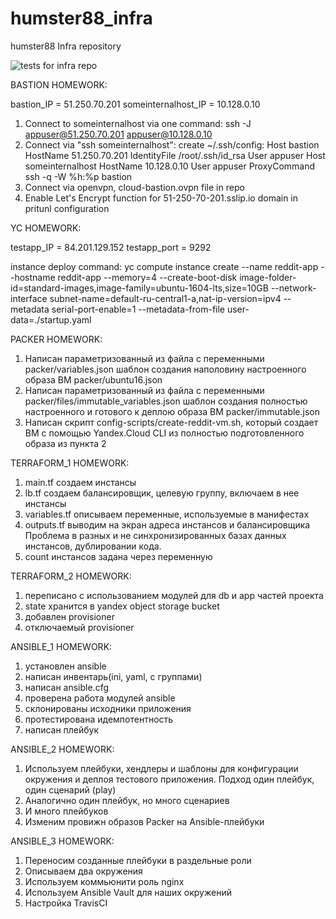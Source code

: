 # humster88_infra
humster88 Infra repository

![tests for infra repo](https://github.com/Otus-DevOps-22-08/humster88_infra/actions/workflows/test_infra_repo.yml/badge.svg)

BASTION HOMEWORK:

bastion_IP = 51.250.70.201
someinternalhost_IP = 10.128.0.10
1. Connect to someinternalhost via one command:
ssh -J appuser@51.250.70.201 appuser@10.128.0.10
2. Connect via "ssh someinternalhost":
create ~/.ssh/config:
Host bastion
        HostName 51.250.70.201
        IdentityFile /root/.ssh/id_rsa
        User appuser
Host someinternalhost
        HostName 10.128.0.10
        User appuser
        ProxyCommand ssh -q -W %h:%p bastion
3. Connect via openvpn, cloud-bastion.ovpn file in repo
4. Enable Let's Encrypt function for 51-250-70-201.sslip.io domain in pritunl configuration


YC HOMEWORK:

testapp_IP = 84.201.129.152
testapp_port = 9292

instance deploy command:
yc compute instance create --name reddit-app --hostname reddit-app --memory=4 --create-boot-disk image-folder-id=standard-images,image-family=ubuntu-1604-lts,size=10GB --network-interface subnet-name=default-ru-central1-a,nat-ip-version=ipv4 --metadata serial-port-enable=1 --metadata-from-file user-data=./startup.yaml


PACKER HOMEWORK:

1. Написан параметризованный из файла с переменными packer/variables.json шаблон создания наполовину настроенного образа ВМ packer/ubuntu16.json
2. Написан параметризованный из файла с переменными packer/files/immutable_variables.json шаблон создания полностью настроенного и готового к деплою образа ВМ packer/immutable.json
3. Написан скрипт config-scripts/create-reddit-vm.sh, который создает ВМ с помощью Yandex.Cloud CLI из полностью подготовленного образа из пункта 2


TERRAFORM_1 HOMEWORK:
1. main.tf создаем инстансы
2. lb.tf создаем балансировщик, целевую группу, включаем в нее инстансы
3. variables.tf описываем переменные, используемые в манифестах
4. outputs.tf выводим на экран адреса инстансов и балансировщика
Проблема в разных и не синхронизированных базах данных инстансов, дублировании кода.
5. count инстансов задана через переменную

TERRAFORM_2 HOMEWORK:
1. переписано с использованием модулей для db и app частей проекта
2. state хранится в yandex object storage bucket
3. добавлен provisioner
4. отключаемый provisioner

ANSIBLE_1 HOMEWORK:
1. установлен ansible
2. написан инвентарь(ini, yaml, с группами)
3. написан ansible.cfg
4. проверена работа модулей ansible
5. склонированы исходники приложения
6. протестирована идемпотентность
7. написан плейбук

ANSIBLE_2 HOMEWORK:
1. Используем плейбуки, хендлеры и шаблоны для конфигурации
окружения и деплоя тестового приложения. Подход один плейбук, один
сценарий (play)
2. Аналогично один плейбук, но много сценариев
3. И много плейбуков
4. Изменим провижн образов Packer на Ansible-плейбуки

ANSIBLE_3 HOMEWORK:
1. Переносим созданные плейбуки в раздельные роли
2. Описываем два окружения
3. Используем коммьюнити роль nginx
4. Используем Ansible Vault для наших окружений
5. Настройка TravisCI
